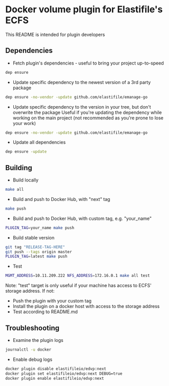 # Docker volume plugin for Elastifile's ECFS

This README is intended for plugin developers

## Dependencies

* Fetch plugin's dependencies - useful to bring your project up-to-speed
```bash
dep ensure
```

* Update specific dependency to the newest version of a 3rd party package
```bash
dep ensure -no-vendor -update github.com/elastifile/emanage-go
```

* Update specific dependency to the version in your tree, but don't overwrite the package
Useful if you're updating the dependency while working on the main project (not recommended as you're prone to lose your work)
```bash
dep ensure -no-vendor -update github.com/elastifile/emanage-go
```

* Update all dependencies
```bash
dep ensure -update
```

## Building

* Build locally
```bash
make all
```

* Build and push to Docker Hub, with "next" tag
```bash
make push
```

* Build and push to Docker Hub, with custom tag, e.g. "your_name"
```bash
PLUGIN_TAG=your_name make push
```

* Build stable version
```bash
git tag "RELEASE-TAG-HERE"
git push --tags origin master
PLUGIN_TAG=latest make push
```

* Test
```bash
MGMT_ADDRESS=10.11.209.222 NFS_ADDRESS=172.16.0.1 make all test
```
Note: "test" target is only useful if your machine has access to ECFS' storage address. If not:
- Push the plugin with your custom tag
- Install the plugin on a docker host with access to the storage address
- Test according to README.md

## Troubleshooting
* Examine the plugin logs
```bash
journalctl -u docker
```

* Enable debug logs
```bash
docker plugin disable elastifileio/edvp:next
docker plugin set elastifileio/edvp:next DEBUG=true
docker plugin enable elastifileio/edvp:next
```
